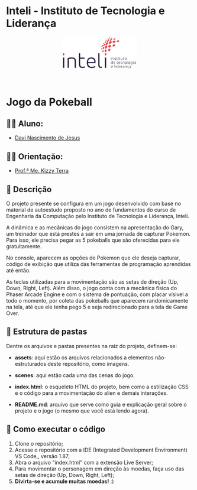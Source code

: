 # Inteli - Instituto de Tecnologia e Liderança 

<p align="center">
<a href= "https://www.inteli.edu.br/"><img src="assets/inteli.png" alt="Inteli - Instituto de Tecnologia e Liderança" border="0" width=40% height=40%></a>
</p>

<br>

# Jogo da Pokeball

## 👨‍🎓 Aluno:
- <a href="https://www.linkedin.com/in/davi-nascimento-de-jesus/">Davi Nascimento de Jesus</a>

## 👩‍🏫 Orientação: 
- <a href="https://br.linkedin.com/in/andre-godoi-chiovato-83730228">Prof.ª Me. Kizzy Terra</a>

## 📜 Descrição

O projeto presente se configura em um jogo desenvolvido com base no material de autoestudo proposto no ano de fundamentos do curso de Engenharia da Computação pelo Instituto de Tecnologia e Liderança, Inteli. 

A dinâmica e as mecânicas do jogo consistem na apresentação do Gary, um treinador que está prestes a sair em uma jornada de capturar Pokemon. Para isso, ele precisa pegar as 5 pokeballs que são oferecidas para ele gratuitamente. 

No console, aparecem as opções de Pokemon que ele deseja capturar, código de exibição que utiliza das ferramentas de programação aprendidas até então.

As teclas utilizadas para a movimentação são as setas de direção (Up, Down, Right, Left). Além disso, o jogo conta com a mecânica física do Phaser Arcade Engine e com o sistema de pontuação, com placar vísivel a todo o momento, por coleta das pokeballs que aparecem randomicamente na tela, até que ele tenha pego 5 e seja redirecionado para a tela de Game Over.

## 📁 Estrutura de pastas

Dentre os arquivos e pastas presentes na raiz do projeto, definem-se:

- <b>assets</b>: aqui estão os arquivos relacionados a elementos não-estruturados deste repositório, como imagens.

- <b>scenes</b>: aqui estão cada uma das cenas do jogo.

- <b>index.html</b>: o esqueleto HTML do projeto, bem como a estilização CSS e o código para a movimentação do alien e demais interações.

- <b>README.md</b>: arquivo que serve como guia e explicação geral sobre o projeto e o jogo (o mesmo que você está lendo agora).

## 🔧 Como executar o código
1. Clone o repositório;
2. Acesse o repositório com a IDE (Integrated Development Environment) VS Code,, versão 1.87;
3. Abra o arquivo "index.html" com a extensão Live Server;
4. Para movimentar o personagem em direção às moedas, faça uso das setas de direção (Up, Down, Right, Left);
5. <b>Divirta-se e acumule muitas moedas!</b> :)
